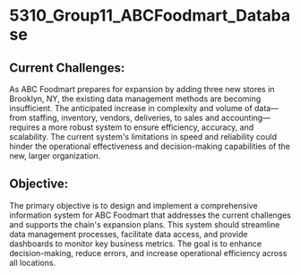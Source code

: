 # 5310_Group11_ABCFoodmart_Database


## Current Challenges:
As ABC Foodmart prepares for expansion by adding three new stores in Brooklyn, NY, the existing data management methods are becoming insufficient. The anticipated increase in complexity and volume of data—from staffing, inventory, vendors, deliveries, to sales and accounting—requires a more robust system to ensure efficiency, accuracy, and scalability. The current system's limitations in speed and reliability could hinder the operational effectiveness and decision-making capabilities of the new, larger organization.


## Objective: 
The primary objective is to design and implement a comprehensive information system for ABC Foodmart that addresses the current challenges and supports the chain's expansion plans. This system should streamline data management processes, facilitate data access, and provide dashboards to monitor key business metrics. The goal is to enhance decision-making, reduce errors, and increase operational efficiency across all locations.
